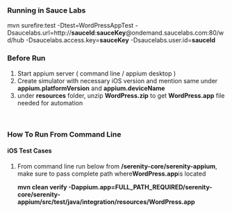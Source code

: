 ### Running in Sauce Labs ###
mvn surefire:test -Dtest=WordPressAppTest -Dsaucelabs.url=http://**sauceId**:**sauceKey**@ondemand.saucelabs.com:80/wd/hub -Dsaucelabs.access.key=**sauceKey** -Dsaucelabs.user.id=**sauceId**


### Before Run ###

1. Start appium server ( command line / appium desktop )
2. Create simulator with necessary iOS version and mention same under __appium.platformVersion__  and __appium.deviceName__
3. under **resources** folder, unzip **WordPress.zip** to get **WordPress.app** file needed for automation
<br>


### How To Run From Command Line ###

#### iOS Test Cases ####
1. From command line run below from **/serenity-core/serenity-appium**, make sure to pass complete path where**WordPress.app**is located

   **mvn clean verify -Dappium.app=FULL_PATH_REQUIRED/serenity-core/serenity-appium/src/test/java/integration/resources/WordPress.app**

<br>

